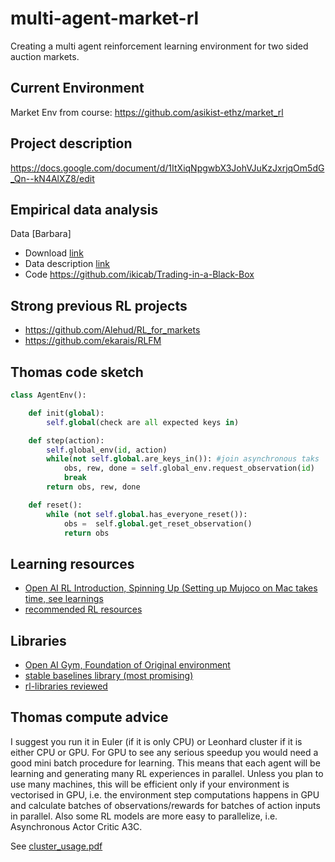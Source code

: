 # multi-agent-market-rl
Creating a multi agent reinforcement learning environment for two sided auction markets.

## Current Environment
Market Env from course: https://github.com/asikist-ethz/market_rl 

## Project description
https://docs.google.com/document/d/1ItXiqNpgwbX3JohVJuKzJxrjqOm5dG_Qn--kN4AlXZ8/edit

## Empirical data analysis
Data [Barbara]

- Download [link](https://www.dropbox.com/s/3j4f9cbzh3imfr7/data.csv?dl=0)
- Data description [link](https://mfr.osf.io/render?url=https://osf.io/8a97e/?direct%26mode=render%26action=download%26mode=render)
- Code https://github.com/ikicab/Trading-in-a-Black-Box


## Strong previous RL projects
- https://github.com/Alehud/RL_for_markets
- https://github.com/ekarais/RLFM

## Thomas code sketch

```python
class AgentEnv():

    def init(global):
        self.global(check are all expected keys in)

    def step(action):
        self.global_env(id, action)
        while(not self.global.are_keys_in()): #join asynchronous taks
            obs, rew, done = self.global_env.request_observation(id)
            break
        return obs, rew, done

    def reset():
        while (not self.global.has_everyone_reset()):
            obs =  self.global.get_reset_observation()
            return obs

```

## Learning resources
- [Open AI RL Introduction, Spinning Up (Setting up Mujoco on Mac takes time, see learnings](https://spinningup.openai.com/en/latest/index.html)
- [recommended RL resources](https://stable-baselines.readthedocs.io/en/master/guide/rl.html)


## Libraries
- [Open AI Gym, Foundation of Original environment](https://gym.openai.com/docs/)
- [stable baselines library (most promising)](https://github.com/hill-a/stable-baselines)
- [rl-libraries reviewed](https://medium.com/data-from-the-trenches/choosing-a-deep-reinforcement-learning-library-890fb0307092)

## Thomas compute advice
I suggest you run it in Euler (if it is only CPU) or Leonhard cluster if it is either CPU or GPU.
For GPU to see any serious speedup you would need a good mini batch procedure for learning.
This means that each agent will be learning and generating many RL experiences in parallel.
Unless you plan to use many machines, this will be efficient only if your environment is vectorised in GPU, i.e. the environment step computations happens in GPU and calculate batches of observations/rewards for batches of action inputs in parallel.
Also some RL models are more easy to parallelize, i.e. Asynchronous Actor Critic A3C.

See [cluster_usage.pdf](https://github.com/jan-engelmann/multi-agent-market-rl/blob/main/misc/cluster_usage.pdf)
